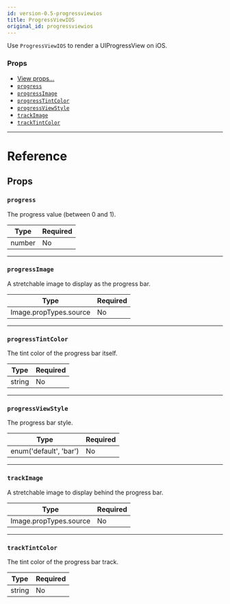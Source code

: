 ```yaml
---
id: version-0.5-progressviewios
title: ProgressViewIOS
original_id: progressviewios
---
```

Use `ProgressViewIOS` to render a UIProgressView on iOS.

### Props

- [View props...](docs/view-props.html)
- [`progress`](docs/progressviewios.html#progress)
- [`progressImage`](docs/progressviewios.html#progressimage)
- [`progressTintColor`](docs/progressviewios.html#progresstintcolor)
- [`progressViewStyle`](docs/progressviewios.html#progressviewstyle)
- [`trackImage`](docs/progressviewios.html#trackimage)
- [`trackTintColor`](docs/progressviewios.html#tracktintcolor)






---

# Reference

## Props

### `progress`

The progress value (between 0 and 1).

| Type | Required |
| - | - |
| number | No |




---

### `progressImage`

A stretchable image to display as the progress bar.

| Type | Required |
| - | - |
| Image.propTypes.source | No |




---

### `progressTintColor`

The tint color of the progress bar itself.

| Type | Required |
| - | - |
| string | No |




---

### `progressViewStyle`

The progress bar style.

| Type | Required |
| - | - |
| enum('default', 'bar') | No |




---

### `trackImage`

A stretchable image to display behind the progress bar.

| Type | Required |
| - | - |
| Image.propTypes.source | No |




---

### `trackTintColor`

The tint color of the progress bar track.

| Type | Required |
| - | - |
| string | No |






